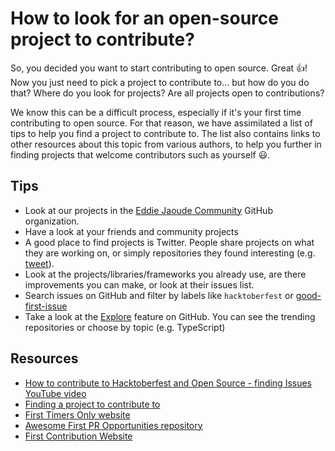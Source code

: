 # How to look for an open-source project to contribute?
So, you decided you want to start contributing to open source. Great :thumbsup:! Now you just need to pick a project to contribute to... but how do you do that? Where do you look for projects? Are all projects open to contributions?

We know this can be a difficult process, especially if it's your first time contributing to open source. For that reason, we have assimilated a list of tips to help you find a project to contribute to. The list also contains links to other resources about this topic from various authors, to help you further in finding projects that welcome contributors such as yourself :smiley:.

## Tips
- Look at our projects in the [Eddie Jaoude Community](https://github.com/EddieJaoudeCommunity) GitHub organization.
- Have a look at your friends and community projects
- A good place to find projects is Twitter. People share projects on what they are working on, or simply repositories they found interesting (e.g. [tweet](https://twitter.com/SimonHoiberg/status/1312048992604258313)).
- Look at the projects/libraries/frameworks you already use, are there improvements you can make, or look at their issues list.
- Search issues on GitHub and filter by labels like `hacktoberfest` or [good-first-issue](https://github.com/search?q=label%3Agood-first-issue+state%3Aopen&type=Issues&ref=advsearch&l=&l=)
- Take a look at the [Explore](https://github.com/explore) feature on GitHub. You can see the trending repositories or choose by topic (e.g. TypeScript)

## Resources
- [How to contribute to Hacktoberfest and Open Source - finding Issues YouTube video](https://www.youtube.com/watch?v=tjH6txTiC6E)
- [Finding a project to contribute to](http://opensource.guide/how-to-contribute/#finding-a-project-to-contribute-to)
- [First Timers Only website](https://www.firsttimersonly.com/)
- [Awesome First PR Opportunities repository](https://github.com/MunGell/awesome-for-beginners)
- [First Contribution Website](https://firstcontributions.github.io/)
